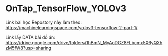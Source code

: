 # OnTap_TensorFlow_YOLOv3
Link bài học Repostory này làm theo:
https://machinelearningspace.com/yolov3-tensorflow-2-part-1/

Link lấy DATA bài đồ án:
https://drive.google.com/drive/folders/1hBmN_MyAoDGZ8FLbcmx5X6yQXhzM5fW8?usp=sharing
